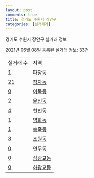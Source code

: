 ```yaml
---
layout: post
comments: true
title: 경기도 수원시 장안구
categories: [실거래가]
---
```


경기도 수원시 장안구 실거래 정보

2021년 06월 08일 등록된 실거래 정보: 33건


<table>
  <tr>
    <td>실거래 수</td>
    <td>지역</td>
  </tr>

  
  <tr>
    <td><a href="4111112900.html">1</a></td>
    <td><a href="4111112900.html">파장동</a></td>
  </tr>
    

  <tr>
    <td><a href="4111113000.html">21</a></td>
    <td><a href="4111113000.html">정자동</a></td>
  </tr>
    

  <tr>
    <td><a href="4111113100.html">0</a></td>
    <td><a href="4111113100.html">이목동</a></td>
  </tr>
    

  <tr>
    <td><a href="4111113200.html">2</a></td>
    <td><a href="4111113200.html">율전동</a></td>
  </tr>
    

  <tr>
    <td><a href="4111113300.html">4</a></td>
    <td><a href="4111113300.html">천천동</a></td>
  </tr>
    

  <tr>
    <td><a href="4111113400.html">1</a></td>
    <td><a href="4111113400.html">영화동</a></td>
  </tr>
    

  <tr>
    <td><a href="4111113500.html">1</a></td>
    <td><a href="4111113500.html">송죽동</a></td>
  </tr>
    

  <tr>
    <td><a href="4111113600.html">3</a></td>
    <td><a href="4111113600.html">조원동</a></td>
  </tr>
    

  <tr>
    <td><a href="4111113700.html">0</a></td>
    <td><a href="4111113700.html">연무동</a></td>
  </tr>
    

  <tr>
    <td><a href="4111113800.html">0</a></td>
    <td><a href="4111113800.html">상광교동</a></td>
  </tr>
    

  <tr>
    <td><a href="4111113900.html">0</a></td>
    <td><a href="4111113900.html">하광교동</a></td>
  </tr>
    


</table>
    